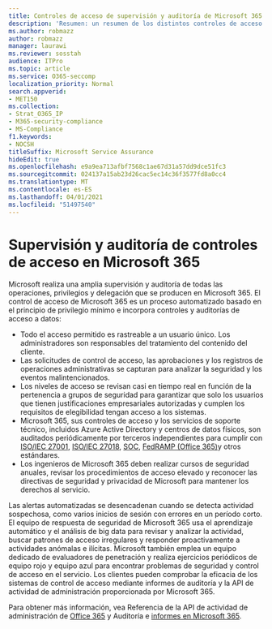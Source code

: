 ```yaml
---
title: Controles de acceso de supervisión y auditoría de Microsoft 365
description: 'Resumen: un resumen de los distintos controles de acceso de supervisión y auditoría disponibles en Microsoft 365.'
ms.author: robmazz
author: robmazz
manager: laurawi
ms.reviewer: sosstah
audience: ITPro
ms.topic: article
ms.service: O365-seccomp
localization_priority: Normal
search.appverid:
- MET150
ms.collection:
- Strat_O365_IP
- M365-security-compliance
- MS-Compliance
f1.keywords:
- NOCSH
titleSuffix: Microsoft Service Assurance
hideEdit: true
ms.openlocfilehash: e9a9ea713afbf7568c1ae67d31a57dd9dce51fc3
ms.sourcegitcommit: 024137a15ab23d26cac5ec14c36f3577fd8a0cc4
ms.translationtype: MT
ms.contentlocale: es-ES
ms.lasthandoff: 04/01/2021
ms.locfileid: "51497540"
---
```

# <a name="monitoring-and-auditing-access-controls-in-microsoft-365"></a>Supervisión y auditoría de controles de acceso en Microsoft 365

Microsoft realiza una amplia supervisión y auditoría de todas las operaciones, privilegios y delegación que se producen en Microsoft 365. El control de acceso de Microsoft 365 es un proceso automatizado basado en el principio de privilegio mínimo e incorpora controles y auditorías de acceso a datos:

- Todo el acceso permitido es rastreable a un usuario único. Los administradores son responsables del tratamiento del contenido del cliente.
- Las solicitudes de control de acceso, las aprobaciones y los registros de operaciones administrativas se capturan para analizar la seguridad y los eventos malintencionados.
- Los niveles de acceso se revisan casi en tiempo real en función de la pertenencia a grupos de seguridad para garantizar que solo los usuarios que tienen justificaciones empresariales autorizadas y cumplen los requisitos de elegibilidad tengan acceso a los sistemas.
- Microsoft 365, sus controles de acceso y los servicios de soporte técnico, incluidos Azure Active Directory y centros de datos físicos, son auditados periódicamente por terceros independientes para cumplir con [ISO/IEC 27001](https://www.microsoft.com/TrustCenter/Compliance/iso-iec-27001), [ISO/IEC 27018](https://www.microsoft.com/TrustCenter/Compliance/iso-iec-27018), [SOC](https://www.microsoft.com/TrustCenter/Compliance/SOC), [FedRAMP (Office 365)](https://www.microsoft.com/TrustCenter/Compliance/FedRAMP)y otros estándares. [](https://www.microsoft.com/TrustCenter/Compliance?service=Office#Icons)
- Los ingenieros de Microsoft 365 deben realizar cursos de seguridad anuales, revisar los procedimientos de acceso elevado y reconocer las directivas de seguridad y privacidad de Microsoft para mantener los derechos al servicio.

Las alertas automatizadas se desencadenan cuando se detecta actividad sospechosa, como varios inicios de sesión con errores en un período corto. El equipo de respuesta de seguridad de Microsoft 365 usa el aprendizaje automático y el análisis de big data para revisar y analizar la actividad, buscar patrones de acceso irregulares y responder proactivamente a actividades anómalas e ilícitas. Microsoft también emplea un equipo dedicado de evaluadores de penetración y realiza ejercicios periódicos de equipo rojo y equipo azul para encontrar problemas de seguridad y control de acceso en el servicio. Los clientes pueden comprobar la eficacia de los sistemas de control de acceso mediante informes de auditoría y la API de actividad de administración proporcionada por Microsoft 365.

Para obtener más información, vea Referencia de la API de actividad de administración de [Office 365](/office/office-365-management-api/office-365-management-activity-api-reference) y Auditoría e [informes en Microsoft 365](assurance-auditing-and-reporting-overview.md).
